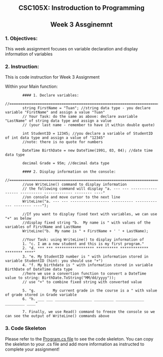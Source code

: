 ## <p align="center"> CSC105X: Instroduction to Programming </p>
## <p align="center"> Week 3 Assginemnt </p>

### 1. Objectives:

This week assignment focuses on variable declaration and display information of variables

### 2. Instruction:

This is code instruction for Week 3 Assignment

Within your Main function:
        
            #### 1. Declare variables:
            //========================================================================================================
            string FirstName = "Tuan"; //string data type - you declare variable "FirstName" and assign a value "Tuan"
            // Your Task: do the same as above: declare avariable "LastName" of string data type and assign a value 
            // (your last name - remember to have it within double quote) 
            
            int StudentID = 12345; //you declare a variable of StudentID of int data type and assign a value of "12345"
            //note: there is no quote for numbers
            
            DateTime BirthDate = new DateTime(1991, 03, 04); //date time data type 
            
            decimal Grade = 95m; //decimal data type 
            
            #### 2. Display information on the console:
            //========================================================================================================
            //use WriteLine() command to display information
            // the following command will display "a. --- --- ------------------ ---------- ------------- -------- ----"
            //on console and move cursor to the next line
            WriteLine("a. --- --- ------------------ ---------- ------------- -------- ----");
            
            //If you want to display fixed text with variables, we can use "+" as below
            //display fixed string "b.  My name is " with values of the variables of FirstName and LastName
            WriteLine("b.  My name is " + FirstName + ' ' + LastName);
            
            //Your Task: using WriteLine() to display information of
            1. "c. I am a new student and this is my first program."
            2. "d. *** *** ****************** ********** ************* ******** ****"
            3. "e. My StudentID number is " with information stored in variable StudentID (hint: you should use "+")
            4. "f. My birthdate is " with information stored in variable BirthDate of DateTime data type
            //here we use a convertion function to convert a DateTime value to string: BirthDate.ToString("MM/dd/yyyy")); 
            // use "+" to combine fixed string with converted value 
            
            5. "g.        My current grade in the course is a " with value of grade stored in Grade variable
            6. "h. ___ ___ _________________ _________ _____________ _________ ____"
            
            7. Finally, we use Read() command to freeze the console so we can see the output of WriteLine() commands above

### 3. Code Skeleton
Please refer to the [Program.cs file](week3-ttran-student/Program.cs) to see the code skeleton. You can copy the skeleton to your .cs file and add more information as instructed to complete your assignment!
